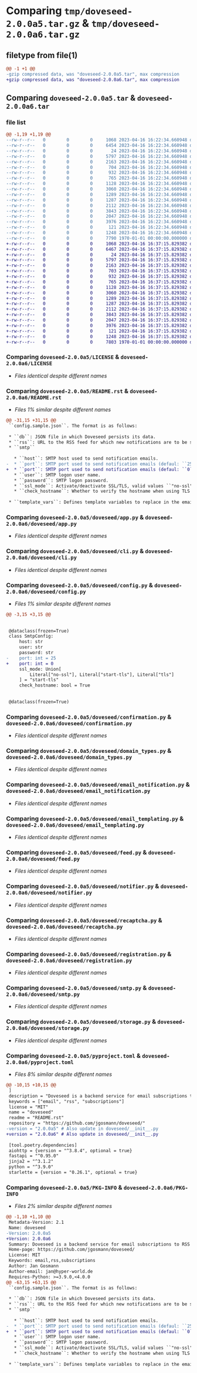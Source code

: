 # Comparing `tmp/doveseed-2.0.0a5.tar.gz` & `tmp/doveseed-2.0.0a6.tar.gz`

## filetype from file(1)

```diff
@@ -1 +1 @@
-gzip compressed data, was "doveseed-2.0.0a5.tar", max compression
+gzip compressed data, was "doveseed-2.0.0a6.tar", max compression
```

## Comparing `doveseed-2.0.0a5.tar` & `doveseed-2.0.0a6.tar`

### file list

```diff
@@ -1,19 +1,19 @@
--rw-r--r--   0        0        0     1068 2023-04-16 16:22:34.660948 doveseed-2.0.0a5/LICENSE
--rw-r--r--   0        0        0     6454 2023-04-16 16:22:34.660948 doveseed-2.0.0a5/README.rst
--rw-r--r--   0        0        0       24 2023-04-16 16:22:34.660948 doveseed-2.0.0a5/doveseed/__init__.py
--rw-r--r--   0        0        0     5797 2023-04-16 16:22:34.660948 doveseed-2.0.0a5/doveseed/app.py
--rw-r--r--   0        0        0     2163 2023-04-16 16:22:34.660948 doveseed-2.0.0a5/doveseed/cli.py
--rw-r--r--   0        0        0      704 2023-04-16 16:22:34.660948 doveseed-2.0.0a5/doveseed/config.py
--rw-r--r--   0        0        0      932 2023-04-16 16:22:34.660948 doveseed-2.0.0a5/doveseed/confirmation.py
--rw-r--r--   0        0        0      765 2023-04-16 16:22:34.660948 doveseed-2.0.0a5/doveseed/domain_types.py
--rw-r--r--   0        0        0     1128 2023-04-16 16:22:34.660948 doveseed-2.0.0a5/doveseed/email_notification.py
--rw-r--r--   0        0        0     3060 2023-04-16 16:22:34.660948 doveseed-2.0.0a5/doveseed/email_templating.py
--rw-r--r--   0        0        0     1289 2023-04-16 16:22:34.660948 doveseed-2.0.0a5/doveseed/feed.py
--rw-r--r--   0        0        0     1287 2023-04-16 16:22:34.660948 doveseed-2.0.0a5/doveseed/notifier.py
--rw-r--r--   0        0        0     2112 2023-04-16 16:22:34.660948 doveseed-2.0.0a5/doveseed/recaptcha.py
--rw-r--r--   0        0        0     3843 2023-04-16 16:22:34.660948 doveseed-2.0.0a5/doveseed/registration.py
--rw-r--r--   0        0        0     2047 2023-04-16 16:22:34.660948 doveseed-2.0.0a5/doveseed/smtp.py
--rw-r--r--   0        0        0     3976 2023-04-16 16:22:34.660948 doveseed-2.0.0a5/doveseed/storage.py
--rw-r--r--   0        0        0      121 2023-04-16 16:22:34.660948 doveseed-2.0.0a5/doveseed/token_gen.py
--rw-r--r--   0        0        0     1248 2023-04-16 16:22:34.660948 doveseed-2.0.0a5/pyproject.toml
--rw-r--r--   0        0        0     7790 1970-01-01 00:00:00.000000 doveseed-2.0.0a5/PKG-INFO
+-rw-r--r--   0        0        0     1068 2023-04-16 16:37:15.829382 doveseed-2.0.0a6/LICENSE
+-rw-r--r--   0        0        0     6467 2023-04-16 16:37:15.829382 doveseed-2.0.0a6/README.rst
+-rw-r--r--   0        0        0       24 2023-04-16 16:37:15.829382 doveseed-2.0.0a6/doveseed/__init__.py
+-rw-r--r--   0        0        0     5797 2023-04-16 16:37:15.829382 doveseed-2.0.0a6/doveseed/app.py
+-rw-r--r--   0        0        0     2163 2023-04-16 16:37:15.829382 doveseed-2.0.0a6/doveseed/cli.py
+-rw-r--r--   0        0        0      703 2023-04-16 16:37:15.829382 doveseed-2.0.0a6/doveseed/config.py
+-rw-r--r--   0        0        0      932 2023-04-16 16:37:15.829382 doveseed-2.0.0a6/doveseed/confirmation.py
+-rw-r--r--   0        0        0      765 2023-04-16 16:37:15.829382 doveseed-2.0.0a6/doveseed/domain_types.py
+-rw-r--r--   0        0        0     1128 2023-04-16 16:37:15.829382 doveseed-2.0.0a6/doveseed/email_notification.py
+-rw-r--r--   0        0        0     3060 2023-04-16 16:37:15.829382 doveseed-2.0.0a6/doveseed/email_templating.py
+-rw-r--r--   0        0        0     1289 2023-04-16 16:37:15.829382 doveseed-2.0.0a6/doveseed/feed.py
+-rw-r--r--   0        0        0     1287 2023-04-16 16:37:15.829382 doveseed-2.0.0a6/doveseed/notifier.py
+-rw-r--r--   0        0        0     2112 2023-04-16 16:37:15.829382 doveseed-2.0.0a6/doveseed/recaptcha.py
+-rw-r--r--   0        0        0     3843 2023-04-16 16:37:15.829382 doveseed-2.0.0a6/doveseed/registration.py
+-rw-r--r--   0        0        0     2047 2023-04-16 16:37:15.829382 doveseed-2.0.0a6/doveseed/smtp.py
+-rw-r--r--   0        0        0     3976 2023-04-16 16:37:15.829382 doveseed-2.0.0a6/doveseed/storage.py
+-rw-r--r--   0        0        0      121 2023-04-16 16:37:15.829382 doveseed-2.0.0a6/doveseed/token_gen.py
+-rw-r--r--   0        0        0     1248 2023-04-16 16:37:15.829382 doveseed-2.0.0a6/pyproject.toml
+-rw-r--r--   0        0        0     7803 1970-01-01 00:00:00.000000 doveseed-2.0.0a6/PKG-INFO
```

### Comparing `doveseed-2.0.0a5/LICENSE` & `doveseed-2.0.0a6/LICENSE`

 * *Files identical despite different names*

### Comparing `doveseed-2.0.0a5/README.rst` & `doveseed-2.0.0a6/README.rst`

 * *Files 1% similar despite different names*

```diff
@@ -31,15 +31,15 @@
 ``config.sample.json``. The format is as follows:
 
 * ``db``: JSON file in which Doveseed persists its data.
 * ``rss``: URL to the RSS feed for which new notifications are to be send.
 * ``smtp``
 
   * ``host``: SMTP host used to send notification emails.
-  * ``port``: SMTP port used to send notification emails (defaul: ``25``).
+  * ``port``: SMTP port used to send notification emails (defaul: ``0`` = auto-select).
   * ``user``: SMTP logon user name.
   * ``password``: SMTP logon password.
   * ``ssl_mode``: Activate/deactivate SSL/TLS, valid values ``"no-ssl"``, ``"start-tls"``, ``"tls"`` (default ``"start-tls"``).
   * ``check_hostname``: Whether to verify the hostname when using TLS (default ``true``).
 
 * ``template_vars``: Defines template variables to replace in the email templates.
```

### Comparing `doveseed-2.0.0a5/doveseed/app.py` & `doveseed-2.0.0a6/doveseed/app.py`

 * *Files identical despite different names*

### Comparing `doveseed-2.0.0a5/doveseed/cli.py` & `doveseed-2.0.0a6/doveseed/cli.py`

 * *Files identical despite different names*

### Comparing `doveseed-2.0.0a5/doveseed/config.py` & `doveseed-2.0.0a6/doveseed/config.py`

 * *Files 1% similar despite different names*

```diff
@@ -3,15 +3,15 @@
 
 
 @dataclass(frozen=True)
 class SmtpConfig:
     host: str
     user: str
     password: str
-    port: int = 25
+    port: int = 0
     ssl_mode: Union[
         Literal["no-ssl"], Literal["start-tls"], Literal["tls"]
     ] = "start-tls"
     check_hostname: bool = True
 
 
 @dataclass(frozen=True)
```

### Comparing `doveseed-2.0.0a5/doveseed/confirmation.py` & `doveseed-2.0.0a6/doveseed/confirmation.py`

 * *Files identical despite different names*

### Comparing `doveseed-2.0.0a5/doveseed/domain_types.py` & `doveseed-2.0.0a6/doveseed/domain_types.py`

 * *Files identical despite different names*

### Comparing `doveseed-2.0.0a5/doveseed/email_notification.py` & `doveseed-2.0.0a6/doveseed/email_notification.py`

 * *Files identical despite different names*

### Comparing `doveseed-2.0.0a5/doveseed/email_templating.py` & `doveseed-2.0.0a6/doveseed/email_templating.py`

 * *Files identical despite different names*

### Comparing `doveseed-2.0.0a5/doveseed/feed.py` & `doveseed-2.0.0a6/doveseed/feed.py`

 * *Files identical despite different names*

### Comparing `doveseed-2.0.0a5/doveseed/notifier.py` & `doveseed-2.0.0a6/doveseed/notifier.py`

 * *Files identical despite different names*

### Comparing `doveseed-2.0.0a5/doveseed/recaptcha.py` & `doveseed-2.0.0a6/doveseed/recaptcha.py`

 * *Files identical despite different names*

### Comparing `doveseed-2.0.0a5/doveseed/registration.py` & `doveseed-2.0.0a6/doveseed/registration.py`

 * *Files identical despite different names*

### Comparing `doveseed-2.0.0a5/doveseed/smtp.py` & `doveseed-2.0.0a6/doveseed/smtp.py`

 * *Files identical despite different names*

### Comparing `doveseed-2.0.0a5/doveseed/storage.py` & `doveseed-2.0.0a6/doveseed/storage.py`

 * *Files identical despite different names*

### Comparing `doveseed-2.0.0a5/pyproject.toml` & `doveseed-2.0.0a6/pyproject.toml`

 * *Files 8% similar despite different names*

```diff
@@ -10,15 +10,15 @@
 ]
 description = "Doveseed is a backend service for email subscriptions to RSS feeds."
 keywords = ["email", "rss", "subscriptions"]
 license = "MIT"
 name = "doveseed"
 readme = "README.rst"
 repository = "https://github.com/jgosmann/doveseed/"
-version = "2.0.0a5" # Also update in doveseed/__init__.py
+version = "2.0.0a6" # Also update in doveseed/__init__.py
 
 [tool.poetry.dependencies]
 aiohttp = {version = "^3.8.4", optional = true}
 fastapi = "^0.95.0"
 jinja2 = "^3.1.2"
 python = "^3.9.0"
 starlette = {version = "0.26.1", optional = true}
```

### Comparing `doveseed-2.0.0a5/PKG-INFO` & `doveseed-2.0.0a6/PKG-INFO`

 * *Files 2% similar despite different names*

```diff
@@ -1,10 +1,10 @@
 Metadata-Version: 2.1
 Name: doveseed
-Version: 2.0.0a5
+Version: 2.0.0a6
 Summary: Doveseed is a backend service for email subscriptions to RSS feeds.
 Home-page: https://github.com/jgosmann/doveseed/
 License: MIT
 Keywords: email,rss,subscriptions
 Author: Jan Gosmann
 Author-email: jan@hyper-world.de
 Requires-Python: >=3.9.0,<4.0.0
@@ -63,15 +63,15 @@
 ``config.sample.json``. The format is as follows:
 
 * ``db``: JSON file in which Doveseed persists its data.
 * ``rss``: URL to the RSS feed for which new notifications are to be send.
 * ``smtp``
 
   * ``host``: SMTP host used to send notification emails.
-  * ``port``: SMTP port used to send notification emails (defaul: ``25``).
+  * ``port``: SMTP port used to send notification emails (defaul: ``0`` = auto-select).
   * ``user``: SMTP logon user name.
   * ``password``: SMTP logon password.
   * ``ssl_mode``: Activate/deactivate SSL/TLS, valid values ``"no-ssl"``, ``"start-tls"``, ``"tls"`` (default ``"start-tls"``).
   * ``check_hostname``: Whether to verify the hostname when using TLS (default ``true``).
 
 * ``template_vars``: Defines template variables to replace in the email templates.
```

